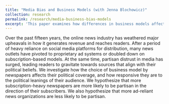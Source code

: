 ```yaml
---
title: "Media Bias and Business Models (with Jenna Blochowicz)"
collection: research
permalink: /research/media-business-bias-models
excerpt: 'This paper examines how differences in business models affects the partisan bias of media companies.'
---
```

Over the past fifteen years, the online news industry has weathered major upheavals in how it generates revenue and reaches readers. After a period of heavy reliance on social media platforms for distribution, many news outlets have pivoted to proprietary ad systems or doubled down on subscription-based models. At the same time, partisan distrust in media has surged, leading readers to gravitate towards sources that align with their political beliefs. We investigate how the choice of business model by newspapers affects their political coverage, and how responsive they are to the political leanings of their audience. We hypothesize that more subscription-heavy newspapers are more likely to be partisan in the direction of their subscribers. We also hypothesize that more ad-reliant news organizations are less likely to be partisan.